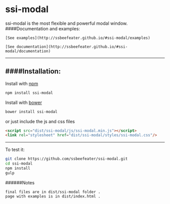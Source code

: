 # ssi-modal

ssi-modal is the most flexible and powerful modal window.
####Documentation and examples:
```
[See examples](http://ssbeefeater.github.io/#ssi-modal/examples)

[See documentation](http://ssbeefeater.github.io/#ssi-modal/documentation)
```

---

####Installation:
---

Install with [npm](https://www.npmjs.com/)

```sh
npm install ssi-modal
```

Install with [bower](http://bower.io/)

```sh
bower install ssi-modal
```

or just include the js and css files
```html
<script src="dist/ssi-modal/js/ssi-modal.min.js"></script>
<link rel="stylesheet" href="dist/ssi-modal/styles/ssi-modal.css"/> 
```
---

To test it:
```sh
git clone https://github.com/ssbeefeater/ssi-modal.git
cd ssi-modal
npm install
gulp
```

######Notes

```
final files are in dist/ssi-modal folder .
page with examples is in dist/index.html .
```
